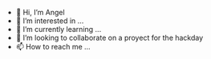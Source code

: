 - 👋 Hi, I’m Angel
- 👀 I’m interested in ...
- 🌱 I’m currently learning ...
- 💞️ I’m looking to collaborate on a proyect for the hackday
- 📫 How to reach me ...

<!---
angelmrz/angelmrz is a ✨ special ✨ repository because its `README.md` (this file) appears on your GitHub profile.
You can click the Preview link to take a look at your changes.
--->
